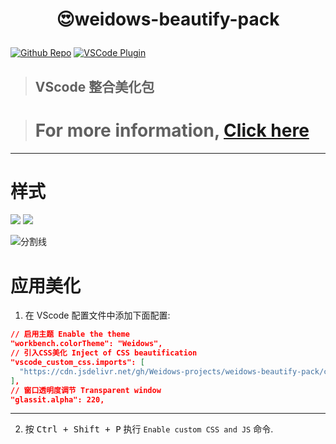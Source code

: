 <!--
 * @?: *********************************************************************
 * @Author: Weidows
 * @Date: 2021-05-14 04:28:22
 * @LastEditors: Weidows
 * @LastEditTime: 2021-06-24 17:45:06
 * @FilePath: \weidows-beautify-pack\README.md
 * @Description:
 * @!: *********************************************************************
-->

<h1 align="center">

😍weidows-beautify-pack

</h1>

[github-shield]: https://img.shields.io/github/stars/Weidows-projects/weidows-beautify-pack?style=social
[github-url]: https://github.com/Weidows-projects/weidows-beautify-pack

[vscode-shield]: https://img.shields.io/visual-studio-marketplace/r/Weidows.weidows-beautify-pack?logo=visual-studio-code&style=social
[vscode-url]: https://marketplace.visualstudio.com/items?itemName=Weidows.weidows-beautify-pack

[![Github Repo][github-shield]][github-url]
[![VSCode Plugin][vscode-shield]][vscode-url]

> ##  VScode 整合美化包

> # For more information, [Click here][github-url]

---

# 样式

![](https://cdn.jsdelivr.net/gh/Weidows-projects/weidows-beautify-pack/images/1.png)
![](https://cdn.jsdelivr.net/gh/Weidows-projects/weidows-beautify-pack/images/2.png)


![分割线](https://cdn.jsdelivr.net/gh/Weidows/Images/img/divider.png)


# 应用美化

1. 在 VScode 配置文件中添加下面配置:

  ```json
  // 启用主题 Enable the theme
  "workbench.colorTheme": "Weidows",
  // 引入CSS美化 Inject of CSS beautification
  "vscode_custom_css.imports": [
    "https://cdn.jsdelivr.net/gh/Weidows-projects/weidows-beautify-pack/css/lights-on.css"
  ],
  // 窗口透明度调节 Transparent window
  "glassit.alpha": 220,
  ```

---

2. 按 <kbd>Ctrl + Shift + P</kbd> 执行 `Enable custom CSS and JS` 命令.
